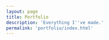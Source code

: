```yaml
---
layout: page
title: Portfolio
description: 'Everything I''ve made.'
permalink: 'portfolio/index.html'
---
```


